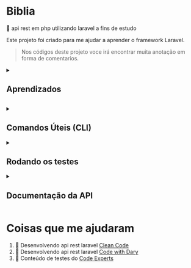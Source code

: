 # Biblia

📗 api rest em php utilizando laravel a fins de estudo

Este projeto foi criado para me ajudar a aprender o framework Laravel.

> Nos códigos deste projeto voce irá encontrar muita anotação em forma de comentarios.

<details>
    <summary>
        <h2>Aprendizados<h2>
    </summary>
    <p>Inicialmente, aprendi a criar uma API REST entendendo os conceitos dos padrões de projetos presentes no Laravel, consequentemente em paralelo, aprendi a utilizar algumas funções de CLI que o Laravel disponibiliza para deixar o desenvolvimento mais agil.</p>
    <p>Após criação da API, dei uma pesquisada sobre as seeds, cujo propósito é popular o banco de dados. Entendi como criar e utiliza-las para fornecer dados iniciais, facilitando o desenvolvimento e os testes do sistema.</p>
    <p>A implementação de autenticação de usuários e a proteção de rotas foram desafios que enfrentei com determinação. Ainda estou um pouco confuso em relação a isso principalmente por que existem varios tipos de autenticação e gostaria de entender mais como eles funcionam. Neste projeto apliquei autenticação com token jwt.</p>
    <p>Os testes de API, por sua vez, se revelaram essenciais para assegurar a integridade do projeto. Aprendi a escrever e executar testes, garantindo que a aplicação funcionasse conforme o esperado em diversas situações.</p>
    <p>Um desafio notável foi compreender a fundo o funcionamento do Laravel. Para superar essa barreira, recorri à documentação do framework, mas minha compreensão se aprofundou ainda mais ao analisar códigos de outros desenvolvedores no GitHub, StackOverflow e, principalmente, ao assistir a tutoriais no YouTube. Essa abordagem prática foi fundamental para assimilar os conceitos e aplicá-los de maneira eficaz no meu projeto.</p>
    <p>Em resumo, o desenvolvimento do projeto não apenas ampliou meu conhecimento técnico, mas também aprimorou minhas habilidades de pesquisa e resolução de problemas, destacando a importância da abordagem prática na assimilação de novos conhecimentos.</p>
</details>

<details>
    <summary>
        <h2>Comandos Úteis (CLI)</h2>
    </summary>

### iniciar servidor:

```bash
php artisan serve
```

### criar migracoes:

```bash
php artisan make:model nome_do_modelo --migration
```

### criar controller:

```bash
php artisan make:controller NomeController --api
```

### listar rotas

```bash
php artisan route:list
```

### criar seed

```bash
php artisan make:seeder
```

</details>
<details>
    <summary>
        <h2>Rodando os testes</h2>
    </summary>

Para rodar os testes, rode o seguinte comando na pasta raiz

### todos os testes

```bash
  php artisan test
```

### apenas testes do endpoint de Testamento

```bash
  php artisan test tests/Feature/TestamentoRoutesTest.php
```

### apenas testes do endpoint de Livro

```bash
  php artisan test tests/Feature/LivroRoutesTest.php
```

### apenas testes do endpoint de Versiculo

```bash
  php artisan test tests/Feature/VersiculoRoutesTest.php
```

</details>

<details>
    <summary>
        <h2>Documentação da API</h2>
    </summary>

A documentação foi criada no postman.
Voce pode conferir no [postman web](https://documenter.getpostman.com/view/22309579/2s9YsQ9AQ9), ou você pode importar o arquivo `Biblia.postman_collection.json` (esta na pasta `.postman_export_file`) no postman da sua maquina para ter acesso a documentação e as requisições.

### demonstração:

![demonstração](.github/docs/postman_docs.gif)

</details>

# Coisas que me ajudaram

1. 🎥 Desenvolvendo api rest laravel [Clean Code](https://youtube.com/playlist?list=PLJPZ7SmO9-qMWPnNrYOiqm9xyYDolwmoJ&si=CFOHNVwu31z35_FI)
2. 🎥 Desenvolvendo api rest laravel [Code with Dary](https://youtube.com/playlist?list=PLFHz2csJcgk8kvwLWESQcfk1eAivQOjdN&si=0xG3ouB8zkAjyuCd)
3. 🎥 Conteúdo de testes do [Code Experts](https://youtube.com/playlist?list=PLswa9HeoJUq9wgbiNvXgueCetJepA6ekw&si=xVg8TW8j4_8wLXZ5)
